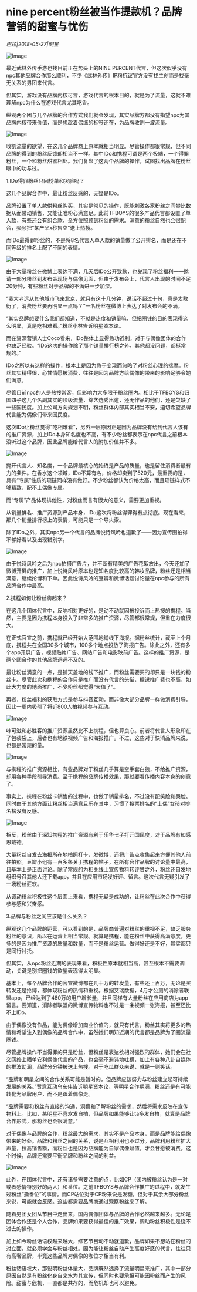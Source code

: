# nine percent粉丝被当作提款机？品牌营销的甜蜜与忧伤

*巴拉|2018-05-27|明星*

![Image](http://p3.pstatp.com/large/pgc-image/1527470366339a554af4335)

最近武林外传手游也找目前正在势头上的NINE PERCENT代言，但这次似乎没有npc其他品牌合作那么顺利，不少《武林外传》IP粉抗议官方没有找主创而是找毫无关系的男团来代言。

但其实，游戏没有品牌内核可言，游戏代言的根本目的，就是为了流量，这就不难理解npc为什么在游戏代言尤其吃香。

纵观两个团与几个品牌的合作方式我们就会发现，其实品牌方都没有指望npc为其品牌内核带来价值，而是想趁着偶练的标签还在，为品牌收割一波流量。

![Image](http://p3.pstatp.com/large/pgc-image/1527470365703b8f0c1309d)

收割流量的欲望，在这几个品牌商上原本就相当明显。尽管操作都很常规，但不同品牌的得到的粉丝反馈却相当不一样。其中IDo和携程可谓是两个极端，一个得罪粉丝，一个和粉丝甜蜜相处。我们复盘了这两个品牌的操作，试图找出品牌在粉丝眼中的功与过。

1.IDo得罪粉丝只因榜单和哭脸吗？

这几个品牌合作中，最让粉丝反感的，无疑是IDo。

品牌设置了单人款供粉丝购买，其实是常见的操作，既能刺激各家粉丝之间攀比数据从而带动销售，又能让唯粉心满意足。此前TFBOYS的很多产品代言都设置了单人款，有些还会有组合款，全方位照顾到粉丝的需求。满意的粉丝自然也会很配合，频频把“某产品x秒售空”送上热搜。

而IDo最得罪粉丝的，不是将8名代言人单人款的销量做了公开排名，而是还在不同等级的排名上配了不同的表情。

![Image](http://p3.pstatp.com/large/pgc-image/15274703656276d84a799ce)

由于大量粉丝在微博上表达不满，几天后IDo公开致歉，也兑现了粉丝福利——邀请一部分粉丝到发布会现场与偶像见面，但由于发布会上，代言人出现的时间不足20分钟，有些粉丝对于品牌的不满进一步加深。

“我大老远从其他城市飞来北京，就只有这十几分钟，说话不超过十句，真是太敷衍了，消费粉丝要再明显一点吗？”一名粉丝在微博上表达了对发布会的不满。

“其实品牌想要什么我们都知道，不就是热度和销量嘛，但把圈钱的目的表现得这么明显，真是吃相难看。”粉丝小林告诉明星资本论。

而在资深营销人士Coco看来，IDo整体上显得急功近利，对于与偶像团体的合作也缺乏经验。“IDo这次的操作除了那个销量排行榜之外，其他都没问题，都挺常规的。”

IDo之所以有这样的操作，根本上是因为急于变现而忽略了对粉丝心理的揣摩。粉丝其实精得很，心甘情愿被消费，往往是因为品牌方给偶像的带来的影响足够令她们满意。

尽管目前npc的人是热搜常客，但影响力大多限于粉丝圈内。相比于TFBOYS和归国四子这几个名副其实的顶级流量，综艺选秀出道，还无作品的他们，还是欠缺了一些国民度。加上公司方向规划不明，粉丝群体内部其实相当不安，迫切希望品牌代言能为偶像们带来国民度。

这次IDo让粉丝觉得“吃相难看“，另外一层原因正是因为品牌没有给到代言人该有的推广资源，加上IDo本身知名度也不高，有不少粉丝都表示在npc代言之前根本没听过这个品牌，因此品牌能给代言人的附加价值并不多。

![Image](http://p1.pstatp.com/large/pgc-image/15274703656332467b34275)

抛开代言人、知名度，一个品牌最核心的始终是产品的质量，也是留住消费者最有力的条件。在香水这个领域，IDo不算有名，价格却卖到了520元，最重要的是，具有“专属”性质的项链同样没有做好。不少粉丝都认为价格太高，而且项链样式不够精致，配不上偶像专属。

而“专属”产品体现排他性，对粉丝而言有很大的意义，需要更加重视。

从销量排名、推广资源到产品本身，IDo这次将粉丝得罪得有点彻底。现在看来，那几个销量排行榜上的表情，可能只是一个导火索。

除了IDo之外，其实npc另一个代言的品牌悦诗风吟也道歉了——因为宣传图拍得不够好看以及出现错别字。

![Image](http://p3.pstatp.com/large/pgc-image/15274703659482dc8395f1c)

由于悦诗风吟之后为npc拍摄广告片，并不断有精美的广告花絮放出，今天还加了微博开屏的推广，加上悦诗风吟原本也是知名度比较高的韩妆品牌，粉丝还是相当满意，继续抡博和下单。因此悦诗风吟的豆瓣和微博话题讨论量在npc参与的所有品牌合作中最高。

2.携程如何让粉丝嗨起来？

在这几个团体代言中，反响相对更好的，是动不动就因被投诉而上热搜的携程。当然，主要是因为携程本身投入了非常多的推广资源，尽管都很常规，但重在力度很大。

在正式官宣之前，携程就已经开始大范围地铺线下海报。据粉丝统计，截至上个月底，携程共在全国30多个城市，100多个地点投放了海报广告。除此之外，还有多个app开屏广告，视频贴片广告、网站广告和电影映前广告。这样的推广资源，是两个团合作的其他品牌远远不及的。

最让粉丝满意的一点，是铺天盖地的线下推广，而粉丝需要买的却只是一块钱的粉丝卡。尽管此次和携程的合作只是推广而没有代言的头衔，据说推广费也不高，如此大力度的地面推广，不少粉丝都觉得“太值了”。

再者，粉丝福利的获取方式是参与抖音互动，而非像大部分品牌一样做消费引导，因此一周内吸引了将近800人拍视频参与互动。

![Image](http://p3.pstatp.com/large/pgc-image/15274703659601e7780b4b1)

味可滋和必胜客的推广资源虽然比不上携程，但也算良心。前者将代言人形象印在了包装袋上，后者也有地铁视频广告和海报推广。不过，这些对于快消品牌来说，也都是常规的量。

![Image](http://p1.pstatp.com/large/pgc-image/15274703660335ae7b04929)

与携程的推广资源相比，有些品牌对于粉丝几乎算是空手套白狼，不给推广资源，却用各种手段引导消费。至于携程的品牌传播效果，那就要看传播内容本身的创意了。

事实上，携程在粉丝卡销售的过程中，也做了销量排名，不过没有配笑脸和哭脸。同时由于其他方面让粉丝相当满意且乐在其中，习惯了投票排名的“土偶”女孩对排名榜没有反感。

![Image](http://p3.pstatp.com/large/pgc-image/1527470366290a206711118)

相反，粉丝由于深知携程的推广资源有利于乐华七子打开国民度，对于品牌有如感恩戴德。

大量粉丝自发去海报所在地拍照打卡，发微博，还将广告点收集起来方便其他人前往拍照。豆瓣小组有一百多条关于携程的帖子，在所有合作品牌的讨论量中最高，且基本上是正面讨论。除了常规的为相关线上宣传物料转评赞之外，粉丝还自发地组织号召其他人还下载app，并且在应用市场发好评、留言。这次代言无疑引发了一场粉丝狂欢。

从调动粉丝积极性这个层面上来看，携程无疑是成功的，让粉丝在此次合作中获得参与感和兴奋感。

3.品牌与粉丝之间应该是什么关系？

纵观这几个品牌的运营，可以看到的是，品牌商普遍对粉丝的重视不足，缺乏服务粉丝的意识，所以在运营上相当常规。就算是携程，能在粉丝中获得高满意度，更多的是因为推广资源的质量和数量，而不是粉丝运营。做得好还是不好，其实都只是同行衬托。

但其实，从npc粉丝近期的表现来看，积极性原本就相当高，甚至根本不需要调动，关键是别把圈钱的欲望表现得太明显。

基本上，每个品牌合作的官宣微博都在几十万的转发量，有些还上百万，无论是买转发还是抡博，都体现粉丝的热情和重视。根据艾瑞数据，4月才公测的消除者联盟app，已经达到了480万的用户增长量，并且同样有大量粉丝在应用商店为app留言。要知道，消除者联盟的微博宣传物料也不过是一条视频一张海报，甚至还比不上IDo。

由于偶像没有作品，能为偶像增加商业价值的，就只有代言，粉丝其实将更多的热情和希望注入到偶像的品牌合作中，虽然她们明知近期的代言都是品牌为了圈流量圈钱。

尽管品牌操作不当得罪的只是粉丝，但粉丝是表达欲相对强烈的群体，她们会在社交网络上晒单安利偶像代言的产品，也会毫不避讳地吐槽，加上有各种八卦自媒体的推波助澜，品牌分分钟被送上热搜。对于吃瓜群众来说，就是一则笑话。

“品牌和明星之间的合作关系可能是暂时的，但品牌应该努力与粉丝建立起可持续发展的关系。”赞意互动乌东伟告诉明星资本论，等明星合作期满，粉丝还是有可能转化为品牌用户，而不是跟着偶像走。

“品牌需要和粉丝有直接的沟通，洞察和了解粉丝的需求，然后将需求反映在宣传物料上。比如，某明星不喜欢发自拍，但品牌如果能够让ta多发自拍，就算是品牌合作形式，那粉丝也会很满意。”

对于偶像与品牌的合作，粉丝最大的需求，其实不是产品本身，而是品牌能给偶像带来的好处。品牌和粉丝之间的关系，说是互相利用也不过分。品牌利用粉丝扩大声量，拉高销售额，而粉丝也是因为品牌能为自家偶像赋值，才会甘愿被消费。这个时候，品牌还需要平衡品牌和粉丝之间的利益。

![Image](http://p3.pstatp.com/large/pgc-image/1527470366435fbb48d0f69)

此外，在团体代言中，还有诸多需要注意的点，比如CP（团内被粉丝认为是一对或者感情特别好的两人）和番位。之前TFBOYS与品牌合作推广的过程中，就发生过粉丝“撕番位”的事情。而CP站位对于CP粉来说是发糖，但对于其余大部分粉丝来说，可能就会反感。这些都需要品牌商通过观察粉丝来了解。

随着男团女团从节目中走出来，国内偶像团体与品牌的合作必然越来越多。无论是团体合作还是个人合作，品牌如果要获得最佳的推广效果，调动粉丝积极性是绕不过去的操作。

加上如今粉丝话语权越来越大，综艺节目动不动就道歉，品牌如果不想站在粉丝的对立面，就必须学会与粉丝相处。因为能让粉丝自动产生高度好感的代言，往往只有高奢品牌，毕竟这些品牌对偶像的咖位才相当有利。

粉丝话语权大，那说明粉丝体量大，品牌既然选择了流量明星来推广，其中一部分原因自然是有粉丝化身自来水为其宣传，但同时也要承担可能因粉丝而产生的风险。甜蜜与危机，一直都是共存的，而危机却也可以避免。

